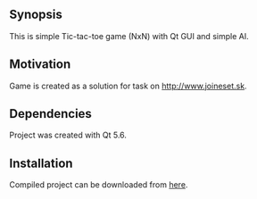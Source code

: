 ## Synopsis

This is simple Tic-tac-toe game (NxN) with Qt GUI and simple AI.

## Motivation

Game is created as a solution for task on http://www.joineset.sk.

## Dependencies

Project was created with Qt 5.6.

## Installation

Compiled project can be downloaded from [here](https://drive.google.com/file/d/0B12wpORCYvEyR0ljaXB6d3NUa1E/view?usp=sharing).

